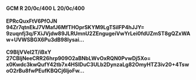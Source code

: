 #### GCM R 20/0c/400 L 20/0c/400
**EPRcQuxFtV6PfOJN**<br/>**94Zr7qtnEkJ7VMafJ6MfTHOprSKYM9LgTSilFP4hJJY=**<br/>**9zuqnfj3q/FXiJVjdw89JLRUmnU2ZEngugeiVwYrLei0fdUZmST8gQZxWAw+UVWSBGX6Pu3dB98lysai...**<br/><br/>
**C9BIjVVel2T/iBxY**<br/>**27CBljNeeCRR26hrp909O2aBNbLWvOxRQN0PvwDj5Xo=**<br/>**x0Kwdc3kwQufY42tb7x4HSlDuC3ULb2DynzaLg82OmyHTZ3iv20+4TswoO2rBu8fwPEufKBQCj6ljoFw...**